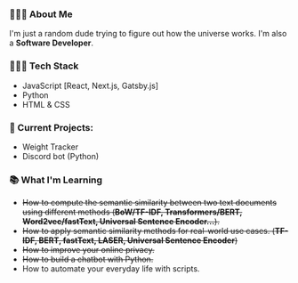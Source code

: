 
### 🙋🏽‍♂️ About Me

I'm just a random dude trying to figure out how the universe works. I'm also a **Software Developer**.

### 👨🏽‍💻 Tech Stack

* JavaScript [React, Next.js, Gatsby.js]
* Python
* HTML & CSS

### 🚧 Current Projects:

* Weight Tracker
* Discord bot (Python)

### 📚 What I'm Learning

* ~~How to compute the semantic similarity between two text documents using different methods (**BoW/TF-IDF, Transformers/BERT, Word2vec/fastText, Universal Sentence Encoder...**).~~
* ~~How to apply semantic similarity methods for real-world use cases. (**TF-IDF, BERT, fastText, LASER, Universal Sentence Encoder**)~~
* ~~How to improve your online privacy.~~
* ~~How to build a chatbot with Python.~~
* How to automate your everyday life with scripts.
